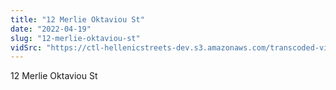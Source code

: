 ```yaml
---
title: "12 Merlie Oktaviou St"
date: "2022-04-19"
slug: "12-merlie-oktaviou-st"
vidSrc: "https://ctl-hellenicstreets-dev.s3.amazonaws.com/transcoded-videos/12%20Merlie%20Oktaviou%20St.%20-%2066%20Dafnomili%20St-.mp4"
---
```


12 Merlie Oktaviou St
